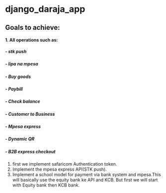 # django_daraja_app

## Goals to achieve:
#### 1. All operations such as:
##### - stk push
##### - lipa na mpesa
##### - Buy goods 
##### - Paybill 
##### - Check balance 
##### - Customer to Business 
##### - Mpesa express
##### - Dynamic QR
##### - B2B express checkout

1. first we implement safaricom Authentication token.
2. Implement the mpesa express API(STK push).
3. Implement a school model for payment via bank system and mpesa.This will basically use the equity bank ke API and KCB. But first we will start with Equity bank then KCB bank. 
